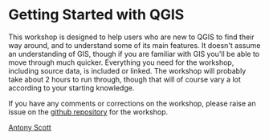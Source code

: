 Getting Started with QGIS
=========================
This workshop is designed to help users who are new to QGIS to find their way around, and to understand some of its main features. It doesn't assume an understanding of GIS, though if you are familiar with GIS you'll be able to move through much quicker. Everything you need for the workshop, including source data, is included or linked. The workshop will probably take about 2 hours to run through, though that will of course vary a lot according to your starting knowledge.

If you have any comments or corrections on the workshop, please raise an issue on the [github repository](https://github.com/antonys/qgis-workshop) for the workshop.

[Antony Scott](mailto:antony.scott@gmail.com)
